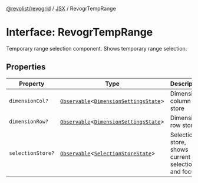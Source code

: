[@revolist/revogrid](README.md) / [JSX](Namespace.JSX.md) / RevogrTempRange

# Interface: RevogrTempRange

Temporary range selection component. Shows temporary range selection.

## Properties

| Property | Type | Description | Defined in |
| ------ | ------ | ------ | ------ |
| `dimensionCol?` | [`Observable`](TypeAlias.Observable.md)\<[`DimensionSettingsState`](Interface.DimensionSettingsState.md)\> | Dimension column store | [src/components.d.ts:2108](https://github.com/revolist/revogrid/blob/a4b231d71029faeb28d2b2f5098e6a96aa320bc0/src/components.d.ts#L2108) |
| `dimensionRow?` | [`Observable`](TypeAlias.Observable.md)\<[`DimensionSettingsState`](Interface.DimensionSettingsState.md)\> | Dimension row store | [src/components.d.ts:2112](https://github.com/revolist/revogrid/blob/a4b231d71029faeb28d2b2f5098e6a96aa320bc0/src/components.d.ts#L2112) |
| `selectionStore?` | [`Observable`](TypeAlias.Observable.md)\<[`SelectionStoreState`](TypeAlias.SelectionStoreState.md)\> | Selection store, shows current selection and focus | [src/components.d.ts:2116](https://github.com/revolist/revogrid/blob/a4b231d71029faeb28d2b2f5098e6a96aa320bc0/src/components.d.ts#L2116) |
